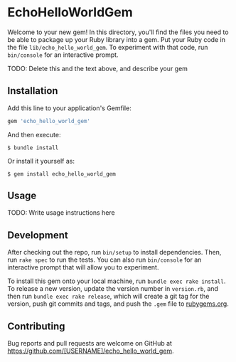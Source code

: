 # EchoHelloWorldGem

Welcome to your new gem! In this directory, you'll find the files you need to be able to package up your Ruby library into a gem. Put your Ruby code in the file `lib/echo_hello_world_gem`. To experiment with that code, run `bin/console` for an interactive prompt.

TODO: Delete this and the text above, and describe your gem

## Installation

Add this line to your application's Gemfile:

```ruby
gem 'echo_hello_world_gem'
```

And then execute:

    $ bundle install

Or install it yourself as:

    $ gem install echo_hello_world_gem

## Usage

TODO: Write usage instructions here

## Development

After checking out the repo, run `bin/setup` to install dependencies. Then, run `rake spec` to run the tests. You can also run `bin/console` for an interactive prompt that will allow you to experiment.

To install this gem onto your local machine, run `bundle exec rake install`. To release a new version, update the version number in `version.rb`, and then run `bundle exec rake release`, which will create a git tag for the version, push git commits and tags, and push the `.gem` file to [rubygems.org](https://rubygems.org).

## Contributing

Bug reports and pull requests are welcome on GitHub at https://github.com/[USERNAME]/echo_hello_world_gem.

